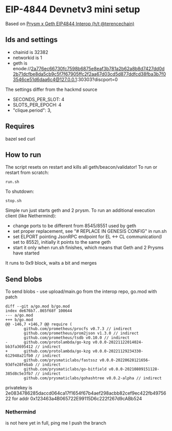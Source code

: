 # EIP-4844 Devnetv3 mini setup

Based on [Prysm x Geth EIP4844 Interop (h/t @terencechain)](https://hackmd.io/XEPQlOPESESeJpiuudK-1g)

## Ids and settings

- chainid is 32382
- networkid is 1
- geth is enode://2a776ec66730fc7598b6875e8eaf3b781a2b62a8b8d7427dd0d2b71dcfbe8da5cb9c5f7f67905ffc2f2aa67d03cd5d877ddfcd38fba3b7f03546ce51d6daa6c4@127.0.0.1:30303?discport=0

The settings differ from the hackmd source
- SECONDS_PER_SLOT: 4
- SLOTS_PER_EPOCH: 4
- "clique.period": 3,

## Requires

bazel sed curl

## How to run

The script resets on restart and kills all geth/beacon/validator!
To run or restart from scratch:
```
run.sh
```

To shutdown:
```
stop.sh
```

Simple run just starts geth and 2 prysm.
To run an additional execution client (like Nethermind):
- change ports to be different from 8545/8551 used by geth
- set proper replacement, see "# REPLACE IN GENESIS CONFIG" in run.sh
- set ELPORT pointing JsonRPC endpoint for EL <-> CL communication(I set to 8552), initially it points to the same geth
- start it only when run.sh finishes, which means that Geth and 2 Prysms have started 

It runs to 0x9 block, waits a bit and merges

## Send blobs
To send blobs - use upload/main.go from the interop repo, go.mod with patch
```
diff --git a/go.mod b/go.mod
index de676b7..865f68f 100644
--- a/go.mod
+++ b/go.mod
@@ -146,7 +146,7 @@ require (
        github.com/prometheus/procfs v0.7.3 // indirect
        github.com/prometheus/prom2json v1.3.0 // indirect
        github.com/prometheus/tsdb v0.10.0 // indirect
-       github.com/protolambda/go-kzg v0.0.0-20221122014024-bb3fa3695412 // indirect
+       github.com/protolambda/go-kzg v0.0.0-20221129234330-612948a21fb0 // indirect
        github.com/prysmaticlabs/fastssz v0.0.0-20220628121656-93dfe28febab // indirect
        github.com/prysmaticlabs/go-bitfield v0.0.0-20210809151128-385d8c5e3fb7 // indirect
        github.com/prysmaticlabs/gohashtree v0.0.2-alpha // indirect
```

privatekey is 2e0834786285daccd064ca17f1654f67b4aef298acbb82cef9ec422fb4975622 for addr 0x123463a4B065722E99115D6c222f267d9cABb524

### Nethermind
is not here yet in full, ping me I push the branch 
